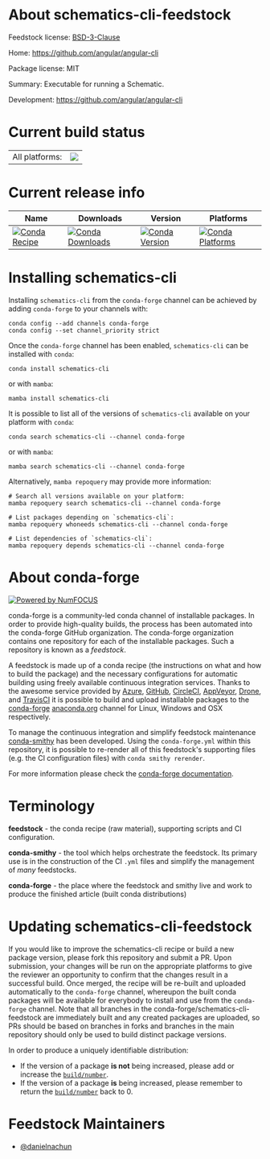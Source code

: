 About schematics-cli-feedstock
==============================

Feedstock license: [BSD-3-Clause](https://github.com/conda-forge/schematics-cli-feedstock/blob/main/LICENSE.txt)

Home: https://github.com/angular/angular-cli

Package license: MIT

Summary: Executable for running a Schematic.

Development: https://github.com/angular/angular-cli

Current build status
====================


<table><tr><td>All platforms:</td>
    <td>
      <a href="https://dev.azure.com/conda-forge/feedstock-builds/_build/latest?definitionId=24385&branchName=main">
        <img src="https://dev.azure.com/conda-forge/feedstock-builds/_apis/build/status/schematics-cli-feedstock?branchName=main">
      </a>
    </td>
  </tr>
</table>

Current release info
====================

| Name | Downloads | Version | Platforms |
| --- | --- | --- | --- |
| [![Conda Recipe](https://img.shields.io/badge/recipe-schematics--cli-green.svg)](https://anaconda.org/conda-forge/schematics-cli) | [![Conda Downloads](https://img.shields.io/conda/dn/conda-forge/schematics-cli.svg)](https://anaconda.org/conda-forge/schematics-cli) | [![Conda Version](https://img.shields.io/conda/vn/conda-forge/schematics-cli.svg)](https://anaconda.org/conda-forge/schematics-cli) | [![Conda Platforms](https://img.shields.io/conda/pn/conda-forge/schematics-cli.svg)](https://anaconda.org/conda-forge/schematics-cli) |

Installing schematics-cli
=========================

Installing `schematics-cli` from the `conda-forge` channel can be achieved by adding `conda-forge` to your channels with:

```
conda config --add channels conda-forge
conda config --set channel_priority strict
```

Once the `conda-forge` channel has been enabled, `schematics-cli` can be installed with `conda`:

```
conda install schematics-cli
```

or with `mamba`:

```
mamba install schematics-cli
```

It is possible to list all of the versions of `schematics-cli` available on your platform with `conda`:

```
conda search schematics-cli --channel conda-forge
```

or with `mamba`:

```
mamba search schematics-cli --channel conda-forge
```

Alternatively, `mamba repoquery` may provide more information:

```
# Search all versions available on your platform:
mamba repoquery search schematics-cli --channel conda-forge

# List packages depending on `schematics-cli`:
mamba repoquery whoneeds schematics-cli --channel conda-forge

# List dependencies of `schematics-cli`:
mamba repoquery depends schematics-cli --channel conda-forge
```


About conda-forge
=================

[![Powered by
NumFOCUS](https://img.shields.io/badge/powered%20by-NumFOCUS-orange.svg?style=flat&colorA=E1523D&colorB=007D8A)](https://numfocus.org)

conda-forge is a community-led conda channel of installable packages.
In order to provide high-quality builds, the process has been automated into the
conda-forge GitHub organization. The conda-forge organization contains one repository
for each of the installable packages. Such a repository is known as a *feedstock*.

A feedstock is made up of a conda recipe (the instructions on what and how to build
the package) and the necessary configurations for automatic building using freely
available continuous integration services. Thanks to the awesome service provided by
[Azure](https://azure.microsoft.com/en-us/services/devops/), [GitHub](https://github.com/),
[CircleCI](https://circleci.com/), [AppVeyor](https://www.appveyor.com/),
[Drone](https://cloud.drone.io/welcome), and [TravisCI](https://travis-ci.com/)
it is possible to build and upload installable packages to the
[conda-forge](https://anaconda.org/conda-forge) [anaconda.org](https://anaconda.org/)
channel for Linux, Windows and OSX respectively.

To manage the continuous integration and simplify feedstock maintenance
[conda-smithy](https://github.com/conda-forge/conda-smithy) has been developed.
Using the ``conda-forge.yml`` within this repository, it is possible to re-render all of
this feedstock's supporting files (e.g. the CI configuration files) with ``conda smithy rerender``.

For more information please check the [conda-forge documentation](https://conda-forge.org/docs/).

Terminology
===========

**feedstock** - the conda recipe (raw material), supporting scripts and CI configuration.

**conda-smithy** - the tool which helps orchestrate the feedstock.
                   Its primary use is in the construction of the CI ``.yml`` files
                   and simplify the management of *many* feedstocks.

**conda-forge** - the place where the feedstock and smithy live and work to
                  produce the finished article (built conda distributions)


Updating schematics-cli-feedstock
=================================

If you would like to improve the schematics-cli recipe or build a new
package version, please fork this repository and submit a PR. Upon submission,
your changes will be run on the appropriate platforms to give the reviewer an
opportunity to confirm that the changes result in a successful build. Once
merged, the recipe will be re-built and uploaded automatically to the
`conda-forge` channel, whereupon the built conda packages will be available for
everybody to install and use from the `conda-forge` channel.
Note that all branches in the conda-forge/schematics-cli-feedstock are
immediately built and any created packages are uploaded, so PRs should be based
on branches in forks and branches in the main repository should only be used to
build distinct package versions.

In order to produce a uniquely identifiable distribution:
 * If the version of a package **is not** being increased, please add or increase
   the [``build/number``](https://docs.conda.io/projects/conda-build/en/latest/resources/define-metadata.html#build-number-and-string).
 * If the version of a package **is** being increased, please remember to return
   the [``build/number``](https://docs.conda.io/projects/conda-build/en/latest/resources/define-metadata.html#build-number-and-string)
   back to 0.

Feedstock Maintainers
=====================

* [@danielnachun](https://github.com/danielnachun/)

